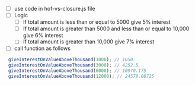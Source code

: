 - [ ] use code in hof-vs-closure.js file
- [ ] Logic
  - [ ] If total amount is less than or equal to 5000 give 5% interest
  - [ ] If total amount is greater than 5000 and less than or equal to 10,000 give 6% interest
  - [ ] If total amount is greater than 10,000 give 7% interest
- [ ] call function as follows
 ```javascript
  giveInterestOnValueAboveThousand(1000); // 1050
  giveInterestOnValueAboveThousand(3000); // 4252.5 
  giveInterestOnValueAboveThousand(6000); // 10970.175
  giveInterestOnValueAboveThousand(12000); // 24578.08725
 ```